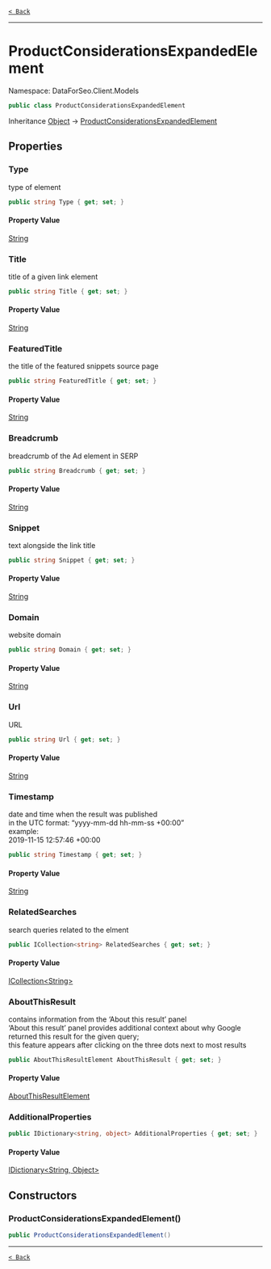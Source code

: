 [`< Back`](./)

---

# ProductConsiderationsExpandedElement

Namespace: DataForSeo.Client.Models

```csharp
public class ProductConsiderationsExpandedElement
```

Inheritance [Object](https://docs.microsoft.com/en-us/dotnet/api/system.object) → [ProductConsiderationsExpandedElement](./dataforseo.client.models.productconsiderationsexpandedelement)

## Properties

### **Type**

type of element

```csharp
public string Type { get; set; }
```

#### Property Value

[String](https://docs.microsoft.com/en-us/dotnet/api/system.string)<br>

### **Title**

title of a given link element

```csharp
public string Title { get; set; }
```

#### Property Value

[String](https://docs.microsoft.com/en-us/dotnet/api/system.string)<br>

### **FeaturedTitle**

the title of the featured snippets source page

```csharp
public string FeaturedTitle { get; set; }
```

#### Property Value

[String](https://docs.microsoft.com/en-us/dotnet/api/system.string)<br>

### **Breadcrumb**

breadcrumb of the Ad element in SERP

```csharp
public string Breadcrumb { get; set; }
```

#### Property Value

[String](https://docs.microsoft.com/en-us/dotnet/api/system.string)<br>

### **Snippet**

text alongside the link title

```csharp
public string Snippet { get; set; }
```

#### Property Value

[String](https://docs.microsoft.com/en-us/dotnet/api/system.string)<br>

### **Domain**

website domain

```csharp
public string Domain { get; set; }
```

#### Property Value

[String](https://docs.microsoft.com/en-us/dotnet/api/system.string)<br>

### **Url**

URL

```csharp
public string Url { get; set; }
```

#### Property Value

[String](https://docs.microsoft.com/en-us/dotnet/api/system.string)<br>

### **Timestamp**

date and time when the result was published
 <br>in the UTC format: “yyyy-mm-dd hh-mm-ss +00:00”
 <br>example:
 <br>2019-11-15 12:57:46 +00:00

```csharp
public string Timestamp { get; set; }
```

#### Property Value

[String](https://docs.microsoft.com/en-us/dotnet/api/system.string)<br>

### **RelatedSearches**

search queries related to the elment

```csharp
public ICollection<string> RelatedSearches { get; set; }
```

#### Property Value

[ICollection&lt;String&gt;](https://docs.microsoft.com/en-us/dotnet/api/system.collections.generic.icollection-1)<br>

### **AboutThisResult**

contains information from the ‘About this result’ panel
 <br>‘About this result’ panel provides additional context about why Google returned this result for the given query;
 <br>this feature appears after clicking on the three dots next to most results

```csharp
public AboutThisResultElement AboutThisResult { get; set; }
```

#### Property Value

[AboutThisResultElement](./dataforseo.client.models.aboutthisresultelement)<br>

### **AdditionalProperties**

```csharp
public IDictionary<string, object> AdditionalProperties { get; set; }
```

#### Property Value

[IDictionary&lt;String, Object&gt;](https://docs.microsoft.com/en-us/dotnet/api/system.collections.generic.idictionary-2)<br>

## Constructors

### **ProductConsiderationsExpandedElement()**

```csharp
public ProductConsiderationsExpandedElement()
```

---

[`< Back`](./)
